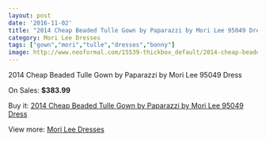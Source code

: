 ```yaml
---
layout: post
date: '2016-11-02'
title: "2014 Cheap Beaded Tulle Gown by Paparazzi by Mori Lee 95049 Dress"
category: Mori Lee Dresses
tags: ["gown","mori","tulle","dresses","bonny"]
image: http://www.neoformal.com/15539-thickbox_default/2014-cheap-beaded-tulle-gown-by-paparazzi-by-mori-lee-95049-dress.jpg
---
```

2014 Cheap Beaded Tulle Gown by Paparazzi by Mori Lee 95049 Dress

On Sales: **$383.99**
<a href="https://www.neoformal.com/en/mori-lee-dresses-2014/5230-2014-cheap-beaded-tulle-gown-by-paparazzi-by-mori-lee-95049-dress.html"><amp-img layout="responsive" width="600" height="600" src="//www.neoformal.com/15539-thickbox_default/2014-cheap-beaded-tulle-gown-by-paparazzi-by-mori-lee-95049-dress.jpg" alt="2014 Cheap Beaded Tulle Gown by Paparazzi by Mori Lee 95049 Dress 0" /></a>
<a href="https://www.neoformal.com/en/mori-lee-dresses-2014/5230-2014-cheap-beaded-tulle-gown-by-paparazzi-by-mori-lee-95049-dress.html"><amp-img layout="responsive" width="600" height="600" src="//www.neoformal.com/15540-thickbox_default/2014-cheap-beaded-tulle-gown-by-paparazzi-by-mori-lee-95049-dress.jpg" alt="2014 Cheap Beaded Tulle Gown by Paparazzi by Mori Lee 95049 Dress 1" /></a>
<a href="https://www.neoformal.com/en/mori-lee-dresses-2014/5230-2014-cheap-beaded-tulle-gown-by-paparazzi-by-mori-lee-95049-dress.html"><amp-img layout="responsive" width="600" height="600" src="//www.neoformal.com/15541-thickbox_default/2014-cheap-beaded-tulle-gown-by-paparazzi-by-mori-lee-95049-dress.jpg" alt="2014 Cheap Beaded Tulle Gown by Paparazzi by Mori Lee 95049 Dress 2" /></a>
<a href="https://www.neoformal.com/en/mori-lee-dresses-2014/5230-2014-cheap-beaded-tulle-gown-by-paparazzi-by-mori-lee-95049-dress.html"><amp-img layout="responsive" width="600" height="600" src="//www.neoformal.com/15542-thickbox_default/2014-cheap-beaded-tulle-gown-by-paparazzi-by-mori-lee-95049-dress.jpg" alt="2014 Cheap Beaded Tulle Gown by Paparazzi by Mori Lee 95049 Dress 3" /></a>
<a href="https://www.neoformal.com/en/mori-lee-dresses-2014/5230-2014-cheap-beaded-tulle-gown-by-paparazzi-by-mori-lee-95049-dress.html"><amp-img layout="responsive" width="600" height="600" src="//www.neoformal.com/15543-thickbox_default/2014-cheap-beaded-tulle-gown-by-paparazzi-by-mori-lee-95049-dress.jpg" alt="2014 Cheap Beaded Tulle Gown by Paparazzi by Mori Lee 95049 Dress 4" /></a>

Buy it: [2014 Cheap Beaded Tulle Gown by Paparazzi by Mori Lee 95049 Dress](https://www.neoformal.com/en/mori-lee-dresses-2014/5230-2014-cheap-beaded-tulle-gown-by-paparazzi-by-mori-lee-95049-dress.html "2014 Cheap Beaded Tulle Gown by Paparazzi by Mori Lee 95049 Dress")

View more: [Mori Lee Dresses](https://www.neoformal.com/en/62-mori-lee-dresses-2014 "Mori Lee Dresses")
